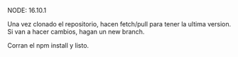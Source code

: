 NODE: 16.10.1

Una vez clonado el repositorio, hacen fetch/pull para tener la ultima version. Si van a hacer cambios, hagan un new branch.

Corran el npm install y listo.
